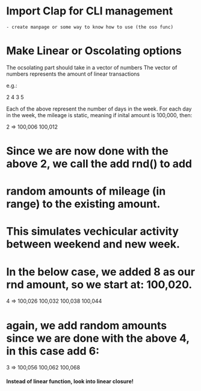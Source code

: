 # Import Clap for CLI management
    - create manpage or some way to know how to use (the oso func)

# Make Linear or Oscolating options

The ocsolating part should take in a vector of numbers
The vector of numbers represents the amount of linear transactions

e.g.:

2 4 3 5

Each of the above represent the number of days in the week.
For each day in the week, the mileage is static, meaning
if inital amount is 100,000, then:

2 =>
    100,006
    100,012

# Since we are now done with the above 2, we call the add rnd() to add
# random amounts of mileage (in range) to the existing amount.
# This simulates vechicular activity between weekend and new week.

# In the below case, we added 8 as our rnd amount, so we start at: 100,020.
4 =>
    100,026
    100,032
    100,038
    100,044

# again, we add random amounts since we are done with the above 4, in this case add 6:
3 =>
    100,056
    100,062
    100,068   


#### Instead of linear function, look into linear closure!
